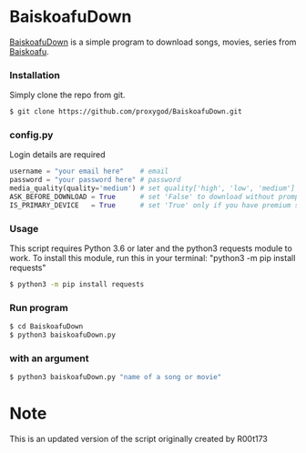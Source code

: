 # BaiskoafuDown

[BaiskoafuDown](https://github.com/proxygod/BaiskoafuDown.git) is a simple program to download songs, movies, series from [Baiskoafu](https://baiskoafu.com).
### Installation
Simply clone the repo from git.
```sh
$ git clone https://github.com/proxygod/BaiskoafuDown.git
```
### config.py
Login details are required
```python
username = "your email here"    # email
password = "your password here" # password
media_quality(quality='medium') # set quality['high', 'low', 'medium']
ASK_BEFORE_DOWNLOAD = True      # set 'False' to download without prompt
IS_PRIMARY_DEVICE   = True	    # set 'True' only if you have premium subscription
```
### Usage
This script requires Python 3.6 or later and the python3 requests module to work. To install this module, run this in your terminal: "python3 -m pip install requests"
```sh
$ python3 -m pip install requests
```
### Run program
```sh
$ cd BaiskoafuDown
$ python3 baiskoafuDown.py
```
### with an argument
```sh
$ python3 baiskoafuDown.py "name of a song or movie"
```
# Note
This is an updated version of the script originally created by R00t173